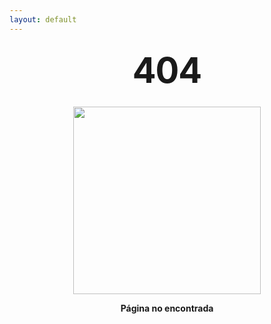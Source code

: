 ```yaml
---
layout: default
---
```


<style type="text/css" media="screen">
  .container {
    margin: 10px auto;
    max-width: 600px;
    text-align: center;
  }
  h1 {
    margin: 30px 0;
    font-size: 4em;
    line-height: 1;
    letter-spacing: -1px;
  }
</style>

<div class="container">
  <h1>404</h1>
  <div style="text-align:center"><img src ="../assets/img/404.png" style="width: 300px;" /></div>
  <p><strong>Página no encontrada</strong></p>
</div>

